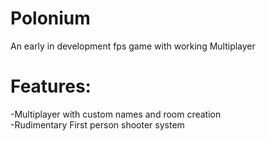 # Polonium
  An early in development fps game with working Multiplayer

# Features:
  -Multiplayer with custom names and room creation <br/>
  -Rudimentary First person shooter system
